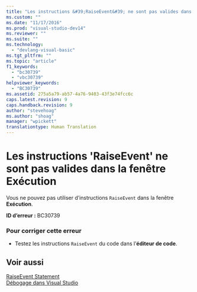```yaml
---
title: "Les instructions &#39;RaiseEvent&#39; ne sont pas valides dans la fen&#234;tre Ex&#233;cution | Microsoft Docs"
ms.custom: ""
ms.date: "11/17/2016"
ms.prod: "visual-studio-dev14"
ms.reviewer: ""
ms.suite: ""
ms.technology: 
  - "devlang-visual-basic"
ms.tgt_pltfrm: ""
ms.topic: "article"
f1_keywords: 
  - "bc30739"
  - "vbc30739"
helpviewer_keywords: 
  - "BC30739"
ms.assetid: 275a5a79-ab57-4a76-9403-43f3e74fcc6c
caps.latest.revision: 9
caps.handback.revision: 9
author: "stevehoag"
ms.author: "shoag"
manager: "wpickett"
translationtype: Human Translation
---
```

# Les instructions &#39;RaiseEvent&#39; ne sont pas valides dans la fen&#234;tre Ex&#233;cution
Vous ne pouvez pas utiliser d’instructions `RaiseEvent` dans la fenêtre **Exécution**.  
  
 **ID d’erreur :** BC30739  
  
### Pour corriger cette erreur  
  
-   Testez les instructions `RaiseEvent` du code dans l’**éditeur de code**.  
  
## Voir aussi  
 [RaiseEvent Statement](../../visual-basic/language-reference/statements/raiseevent-statement.md)   
 [Débogage dans Visual Studio](/visual-studio/debugger/debugging-in-visual-studio)